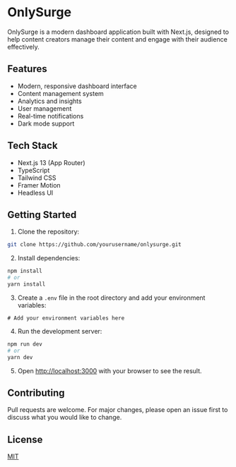 # OnlySurge

OnlySurge is a modern dashboard application built with Next.js, designed to help content creators manage their content and engage with their audience effectively.

## Features

- Modern, responsive dashboard interface
- Content management system
- Analytics and insights
- User management
- Real-time notifications
- Dark mode support

## Tech Stack

- Next.js 13 (App Router)
- TypeScript
- Tailwind CSS
- Framer Motion
- Headless UI

## Getting Started

1. Clone the repository:
```bash
git clone https://github.com/yourusername/onlysurge.git
```

2. Install dependencies:
```bash
npm install
# or
yarn install
```

3. Create a `.env` file in the root directory and add your environment variables:
```env
# Add your environment variables here
```

4. Run the development server:
```bash
npm run dev
# or
yarn dev
```

5. Open [http://localhost:3000](http://localhost:3000) with your browser to see the result.

## Contributing

Pull requests are welcome. For major changes, please open an issue first to discuss what you would like to change.

## License

[MIT](https://choosealicense.com/licenses/mit/)
